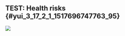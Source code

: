 ## TEST: Health risks {#yui_3_17_2_1_1517696747763_95}

  
![](https://i.loli.net/2018/02/04/5a7636fed81b8.png)

